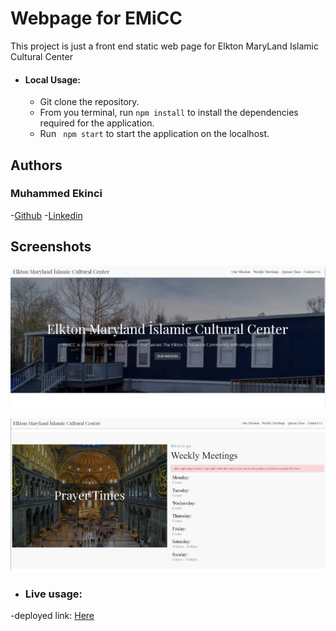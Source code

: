 # Webpage for EMiCC

This project is just a front end static web page for Elkton MaryLand Islamic Cultural Center

- #### Local Usage:
  - Git clone the repository.
  - From you terminal, run ```npm install``` to install the dependencies required for the application.
  - Run ``` npm start``` to start the application on the localhost.

## Authors
### Muhammed Ekinci
 -[Github](https://github.com/MuhammedEkinci)
 -[Linkedin](https://www.linkedin.com/in/muhammed-ekinci-/)

## Screenshots

![](src/images/WebPage.png)

![](src/images/WebPage2.png)

- ### Live usage:
 -deployed link: [Here](https://emicc.herokuapp.com/)
